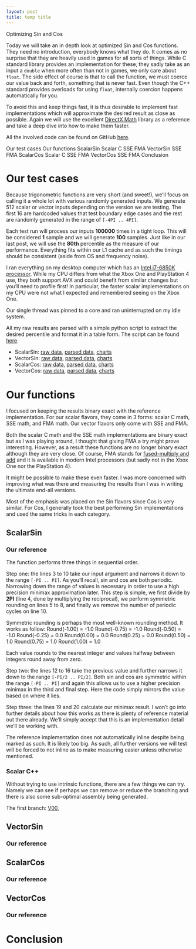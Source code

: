 ```yaml
---
layout: post
title: temp title
---
```

Optimizing Sin and Cos

Today we will take an in depth look at optimized Sin and Cos functions. They need no introduction, everybody knows what they do. It comes as no surprise that they are heavily used in games for all sorts of things. While C standard library provides an implementation for these, they sadly take as an input a `double` when more often than not in games, we only care about `float`. The side effect of course is that to call the function, we must coerce our value back and forth, something that is never fast. Even though the C++ standard provides overloads for using `float`, internally coercion happens automatically for you.

To avoid this and keep things fast, it is thus desirable to implement fast implementations which will approximate the desired result as close as possible. Again we will use the excellent [DirectX Math](https://github.com/Microsoft/DirectXMath) library as a reference and take a deep dive into how to make them faster.

All the involved code can be found on GitHub [here](https://github.com/nfrechette/DirectXMathOptimizations).

Our test cases
Our functions
  ScalarSin
    Scalar C
    SSE
    FMA
  VectorSin
    SSE
    FMA
  ScalarCos
    Scalar C
    SSE
    FMA
  VectorCos
    SSE
    FMA
Conclusion

# Our test cases

Because trigonometric functions are very short (and sweet!), we’ll focus on calling it a whole lot with various randomly generated inputs. We generate 512 scalar or vector inputs depending on the version we are testing. The first 16 are hardcoded values that test boundary edge cases and the rest are randomly generated in the range of `[-4PI .. 4PI]`.

Each test run will process our inputs **100000** times in a tight loop. This will be considered **1** sample and we will generate **100** samples. Just like in our last post, we will use the **80th** percentile as the measure of our performance. Everything fits within our L1 cache and as such the timings should be consistent (aside from OS and frequency noise).

I ran everything on my desktop computer which has an [Intel i7-6850K processor](https://ark.intel.com/products/94188/Intel-Core-i7-6850K-Processor-15M-Cache-up-to-3_80-GHz). While my CPU differs from what the Xbox One and PlayStation 4 use, they both support AVX and could benefit from similar changes but you’ll need to profile first! In particular, the faster scalar implementations on my CPU were not what I expected and remembered seeing on the Xbox One.

Our single thread was pinned to a core and ran uninterrupted on my idle system.

All my raw results are parsed with a simple python script to extract the desired percentile and format it in a table form. The script can be found [here](https://github.com/nfrechette/DirectXMathOptimizations/blob/master/parse_stats.py).

*  ScalarSin: [raw data](/public/trigonometry/results_scalarsin_raw.csv), [parsed data](/public/trigonometry/results_scalarsin.csv), [charts](/public/trigonometry/results_scalarsin.xlsx)
*  VectorSin: [raw data](/public/trigonometry/results_vectorsin_raw.csv), [parsed data](/public/trigonometry/results_vectorsin.csv), [charts](/public/trigonometry/results_vectorsin.xlsx)
*  ScalarCos: [raw data](/public/trigonometry/results_scalarcos_raw.csv), [parsed data](/public/trigonometry/results_scalarcos.csv), [charts](/public/trigonometry/results_scalarcos.xlsx)
*  VectorCos: [raw data](/public/trigonometry/results_vectorcos_raw.csv), [parsed data](/public/trigonometry/results_vectorcos.csv), [charts](/public/trigonometry/results_vectorcos.xlsx)

# Our functions

I focused on keeping the results binary exact with the reference implementation. For our scalar flavors, they come in 3 forms: scalar C math, SSE math, and FMA math. Our vector flavors only come with SSE and FMA.

Both the scalar C math and the SSE math implementations are binary exact but as I was playing around, I thought that giving FMA a try might prove interesting. However, as a result these functions are no longer binary exact although they are very close. Of course, FMA stands for [fused-multiply and add]() and it is available in modern Intel processors (but sadly not in the Xbox One nor the PlayStation 4).

It might be possible to make these even faster. I was more concerned with improving what was there and measuring the results than I was in writing the ultimate end-all versions.

Most of the emphasis was placed on the Sin flavors since Cos is very similar. For Cos, I generally took the best performing Sin implementations and used the same tricks in each category.

## ScalarSin

### Our reference

<script src="https://gist.github.com/nfrechette/4330dffebdfd5e98d13ba0b60405c28a.js"></script>

The function performs three things in sequential order.

Step one: the lines 3 to 10 take our input argument and narrows it down to the range `[-PI .. PI]`. As you’ll recall, sin and cos are both periodic. Narrowing down the range of values is necessary in order to use a high precision minimax approximation later. This step is simple, we first divide by **2PI** (line 4, done by multiplying the reciprocal), we perform symmetric rounding on lines 5 to 8, and finally we remove the number of periodic cycles on line 10.

Symmetric rounding is perhaps the most well-known rounding method. It works as follow:
Round(-1.00) = -1.0
Round(-0.75) = -1.0
Round(-0.50) = -1.0
Round(-0.25) = 0.0
Round(0.00) = 0.0
Round(0.25) = 0.0
Round(0.50) = 1.0
Round(0.75) = 1.0
Round(1.00) = 1.0

Each value rounds to the nearest integer and values halfway between integers round away from zero.

Step two: the lines 12 to 16 take the previous value and further narrows it down to the range `[-PI/2 .. PI/2]`. Both sin and cos are symmetric within the range `[-PI .. PI]` and again this allows us to use a higher precision minimax in the third and final step. Here the code simply mirrors the value based on where it lies.

Step three: the lines 19 and 20 calculate our minimax result. I won’t go into further details about how this works as there is plenty of reference material out there already. We’ll simply accept that this is an implementation detail we’ll be working with.

The reference implementation does not automatically inline despite being marked as such. It is likely too big. As such, all further versions we will test will be forced to not inline as to make measuring easier unless otherwise mentioned.

### Scalar C++

Without trying to use intrinsic functions, there are a few things we can try. Namely we can see if perhaps we can remove or reduce the branching and there is also some sub-optimal assembly being generated.

The first branch: [V00]( https://github.com/nfrechette/DirectXMathOptimizations/blob/master/Inc/ScalarSin/ScalarSin_CPP_V00.h), 

## VectorSin

### Our reference

## ScalarCos

### Our reference

## VectorCos

### Our reference

# Conclusion


